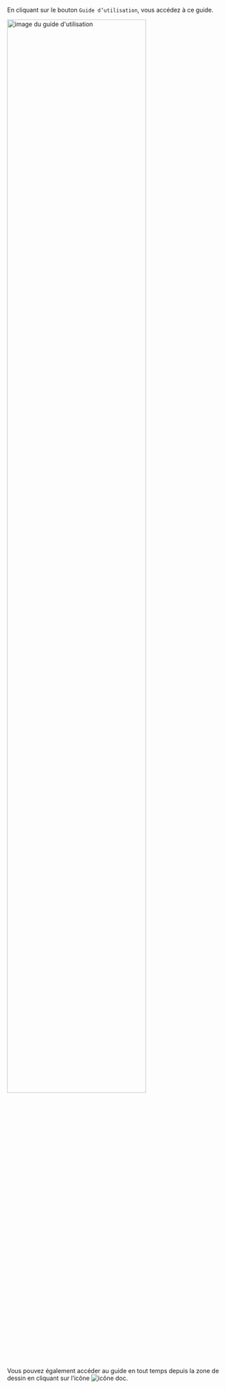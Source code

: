 En cliquant sur le bouton `Guide d’utilisation`, vous accédez à ce guide. 

<img class="doc-img" alt="image du guide d'utilisation" title="Le guide d'utilisation de DrawIt" src="/assets/doc/imgs/doc-docPopup.png" width="80%">

 Vous pouvez également accéder au guide en tout temps depuis la zone de dessin en cliquant sur l’icône ![icône doc](/assets/icons/help.svg). 
